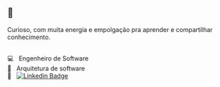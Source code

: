 ## 🖖
Curioso, com muita energia e empolgação pra aprender e compartilhar conhecimento.

<br/> :computer: &nbsp; Engenheiro de Software
<br/> :green_heart: &nbsp; Arquitetura de software
<br/> :email: &nbsp;
[![Linkedin Badge](https://img.shields.io/badge/-ValdirDalLagoJunior-blue?style=flat-square&logo=Linkedin&logoColor=white&link=https://www.linkedin.com/in/valdirdallagojunior/)](https://www.linkedin.com/in/valdirdallagojunior/)  
